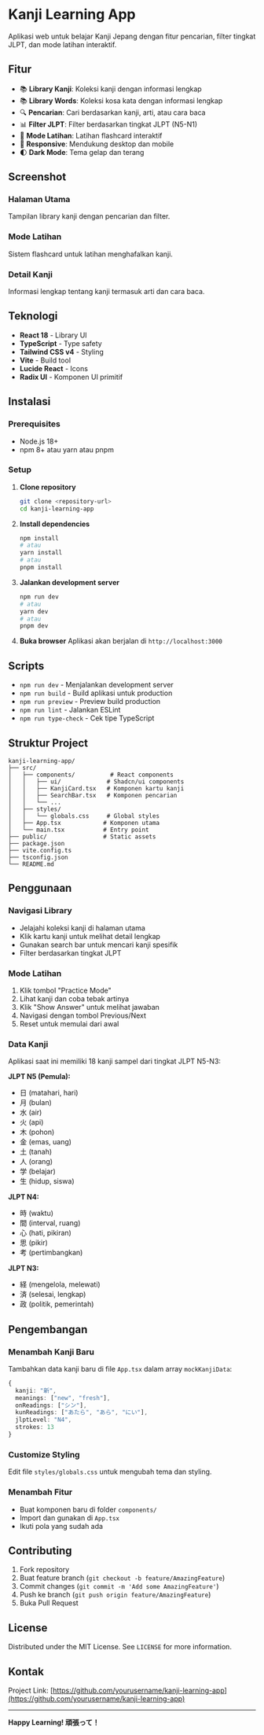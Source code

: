 # Kanji Learning App

Aplikasi web untuk belajar Kanji Jepang dengan fitur pencarian, filter tingkat JLPT, dan mode latihan interaktif.

## Fitur

- 📚 **Library Kanji**: Koleksi kanji dengan informasi lengkap
- 📚 **Library Words**: Koleksi kosa kata dengan informasi lengkap
- 🔍 **Pencarian**: Cari berdasarkan kanji, arti, atau cara baca
- 📊 **Filter JLPT**: Filter berdasarkan tingkat JLPT (N5-N1)
- 🎯 **Mode Latihan**: Latihan flashcard interaktif
- 📱 **Responsive**: Mendukung desktop dan mobile
- 🌓 **Dark Mode**: Tema gelap dan terang

## Screenshot

### Halaman Utama
Tampilan library kanji dengan pencarian dan filter.

### Mode Latihan
Sistem flashcard untuk latihan menghafalkan kanji.

### Detail Kanji
Informasi lengkap tentang kanji termasuk arti dan cara baca.

## Teknologi

- **React 18** - Library UI
- **TypeScript** - Type safety
- **Tailwind CSS v4** - Styling
- **Vite** - Build tool
- **Lucide React** - Icons
- **Radix UI** - Komponen UI primitif

## Instalasi

### Prerequisites

- Node.js 18+ 
- npm 8+ atau yarn atau pnpm

### Setup

1. **Clone repository**
   ```bash
   git clone <repository-url>
   cd kanji-learning-app
   ```

2. **Install dependencies**
   ```bash
   npm install
   # atau
   yarn install
   # atau
   pnpm install
   ```

3. **Jalankan development server**
   ```bash
   npm run dev
   # atau
   yarn dev
   # atau
   pnpm dev
   ```

4. **Buka browser**
   Aplikasi akan berjalan di `http://localhost:3000`

## Scripts

- `npm run dev` - Menjalankan development server
- `npm run build` - Build aplikasi untuk production
- `npm run preview` - Preview build production
- `npm run lint` - Jalankan ESLint
- `npm run type-check` - Cek tipe TypeScript

## Struktur Project

```
kanji-learning-app/
├── src/
│   ├── components/          # React components
│   │   ├── ui/             # Shadcn/ui components
│   │   ├── KanjiCard.tsx   # Komponen kartu kanji
│   │   ├── SearchBar.tsx   # Komponen pencarian
│   │   └── ...
│   ├── styles/
│   │   └── globals.css     # Global styles
│   ├── App.tsx            # Komponen utama
│   └── main.tsx           # Entry point
├── public/                # Static assets
├── package.json
├── vite.config.ts
├── tsconfig.json
└── README.md
```

## Penggunaan

### Navigasi Library
- Jelajahi koleksi kanji di halaman utama
- Klik kartu kanji untuk melihat detail lengkap
- Gunakan search bar untuk mencari kanji spesifik
- Filter berdasarkan tingkat JLPT

### Mode Latihan
1. Klik tombol "Practice Mode"
2. Lihat kanji dan coba tebak artinya
3. Klik "Show Answer" untuk melihat jawaban
4. Navigasi dengan tombol Previous/Next
5. Reset untuk memulai dari awal

### Data Kanji
Aplikasi saat ini memiliki 18 kanji sampel dari tingkat JLPT N5-N3:

**JLPT N5 (Pemula):**
- 日 (matahari, hari)
- 月 (bulan)
- 水 (air)
- 火 (api)
- 木 (pohon)
- 金 (emas, uang)
- 土 (tanah)
- 人 (orang)
- 学 (belajar)
- 生 (hidup, siswa)

**JLPT N4:**
- 時 (waktu)
- 間 (interval, ruang)
- 心 (hati, pikiran)
- 思 (pikir)
- 考 (pertimbangkan)

**JLPT N3:**
- 経 (mengelola, melewati)
- 済 (selesai, lengkap)
- 政 (politik, pemerintah)

## Pengembangan

### Menambah Kanji Baru
Tambahkan data kanji baru di file `App.tsx` dalam array `mockKanjiData`:

```typescript
{
  kanji: "新",
  meanings: ["new", "fresh"],
  onReadings: ["シン"],
  kunReadings: ["あたら", "あら", "にい"],
  jlptLevel: "N4",
  strokes: 13
}
```

### Customize Styling
Edit file `styles/globals.css` untuk mengubah tema dan styling.

### Menambah Fitur
- Buat komponen baru di folder `components/`
- Import dan gunakan di `App.tsx`
- Ikuti pola yang sudah ada

## Contributing

1. Fork repository
2. Buat feature branch (`git checkout -b feature/AmazingFeature`)
3. Commit changes (`git commit -m 'Add some AmazingFeature'`)
4. Push ke branch (`git push origin feature/AmazingFeature`)
5. Buka Pull Request

## License

Distributed under the MIT License. See `LICENSE` for more information.

## Kontak

Project Link: [https://github.com/yourusername/kanji-learning-app](https://github.com/yourusername/kanji-learning-app)

---

**Happy Learning! 頑張って！**
